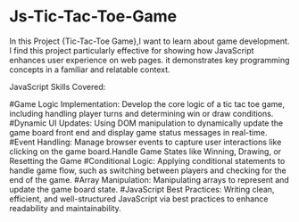 # Js-Tic-Tac-Toe-Game
In this Project 
{Tic-Tac-Toe Game},I want to learn about game development.
I find this project particularly effective for showing how JavaScript enhances user experience on web pages.
it demonstrates key programming concepts in a familiar and relatable context.

JavaScript Skills Covered:

#Game Logic Implementation: Develop the core logic of a tic tac toe game, including handling player turns and determining win or draw conditions.
#Dynamic UI Updates: Using DOM manipulation to dynamically update the game board front end and display game status messages in real-time.
#Event Handling: Manage browser events to capture user interactions like clicking on the game board.Handle Game States like Winning, Drawing, or Resetting the Game
#Conditional Logic: Applying conditional statements to handle game flow, such as switching between players and checking for the end of the game.
#Array Manipulation: Manipulating arrays to represent and update the game board state.
#JavaScript Best Practices: Writing clean, efficient, and well-structured JavaScript via best practices to enhance readability and maintainability.
